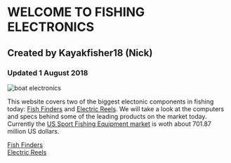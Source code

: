 # WELCOME TO FISHING ELECTRONICS  
## Created by Kayakfisher18 (Nick)  
### Updated 1 August 2018  
![boat electronics](https://s3media.247sports.com/Uploads/Assets/564/608/6_5608564.jpg)  

This website covers two of the biggest electonic components in fishing today: [Fish Finders](bio.md) and [Electric Reels](topic.md).  We will take a look at the computers and specs behind some of the leading products on the market today.  Currently the [US Sport Fishing Equipment market](https://www.statista.com/statistics/825236/sports-fishing-equipment-market-value-forecast/) is woth about 701.87 million US dollars.   


[Fish Finders](bio.md)  
[Electric Reels](topic.md)  
